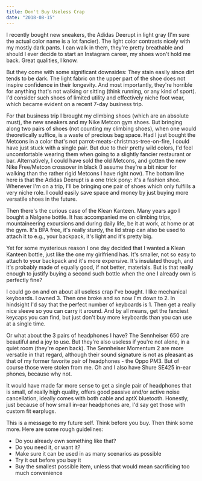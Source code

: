 ```yaml
---
title: Don't Buy Useless Crap
date: "2018-08-15"
---
```


I recently bought new sneakers, the Adidas Deerupt in light gray (I'm sure the actual color name is a lot fancier). The light color contrasts nicely with my mostly dark pants. I can walk in them, they're pretty breathable and should I ever decide to start an Instagram career, my shoes won't hold me back. Great qualities, I know.

But they come with some significant downsides: They stain easily since dirt tends to be dark. The light fabric on the upper part of the shoe does not inspire confidence in their longevity. And most importantly, they're horrible for anything that's not walking or sitting (think running, or any kind of sport). I'd consider such shoes of limited utility and effectively niche foot wear, which became evident on a recent 7-day business trip.

For that business trip I brought my climbing shoes (which are an absolute must), the new sneakers and my Nike Metcon gym shoes. But bringing along two pairs of shoes (not counting my climbing shoes), when one would theoretically suffice, is a waste of precious bag space. Had I just bought the Metcons in a color that's not parrot-meats-christmas-tree-on-fire, I could have just stuck with a single pair. But due to their pretty wild colors, I'd feel uncomfortable wearing them when going to a slightly fancier restaurant or bar. Alternatively, I could have sold the old Metcons, and gotten the new Nike Free/Metcon crossover in black (I assume they're a bit nicer for walking than the rather rigid Metcons I have right now). The bottom line here is that the Adidas Deerupt is a one trick pony: it's a fashion shoe. Whenever I'm on a trip, I'll be bringing one pair of shoes which only fulfills a very niche role. I could easily save space and money by just buying more versatile shoes in the future.

Then there's the curious case of the Klean Kanteen. Many years ago I bought a Nalgene bottle. It has accompanied me on climbing trips, mountaineering excursions and during daily life, be it at work, at home or at the gym. It's BPA free, it's really sturdy, the lid strap can also be used to attach it to e.g., your backpack, it's light and it's pretty big.

Yet for some mysterious reason I one day decided that I wanted a Klean Kanteen bottle, just like the one my girlfriend has. It's smaller, not so easy to attach to your backpack and it's more expensive. It's insulated though, and it's probably made of equally good, if not better, materials. But is that really enough to justify buying a second such bottle when the one I already own is perfectly fine?

I could go on and on about all useless crap I've bought. I like mechanical keyboards. I owned 3. Then one broke and so now I'm down to 2. In hindsight I'd say that the perfect number of keyboards is 1. Then get a really nice sleeve so you can carry it around. And by all means, get the fanciest keycaps you can find, but just don't buy more keyboards than you can use at a single time.

Or what about the 3 pairs of headphones I have? The Sennheiser 650 are beautiful and a joy to use. But they're also useless if you're not alone, in a quiet room (they're open back). The Sennheiser Momentum 2 are more versatile in that regard, although their sound signature is not as pleasant as that of my former favorite pair of headphones - the Oppo PM3. But of course those were stolen from me. Oh and I also have Shure SE425 in-ear phones, because why not.

It would have made far more sense to get a single pair of headphones that is small, of really high quality, offers good passive and/or active noise cancellation, ideally comes with both cable and aptX bluetooth. Honestly, just because of how small in-ear headphones are, I'd say get those with custom fit earplugs.

This is a message to my future self. Think before you buy. Then think some more. Here are some rough guidelines:

- Do you already own something like that?
- Do you need it, or want it?
- Make sure it can be used in as many scenarios as possible
- Try it out before you buy it
- Buy the smallest possible item, unless that would mean sacrificing too much convenience
